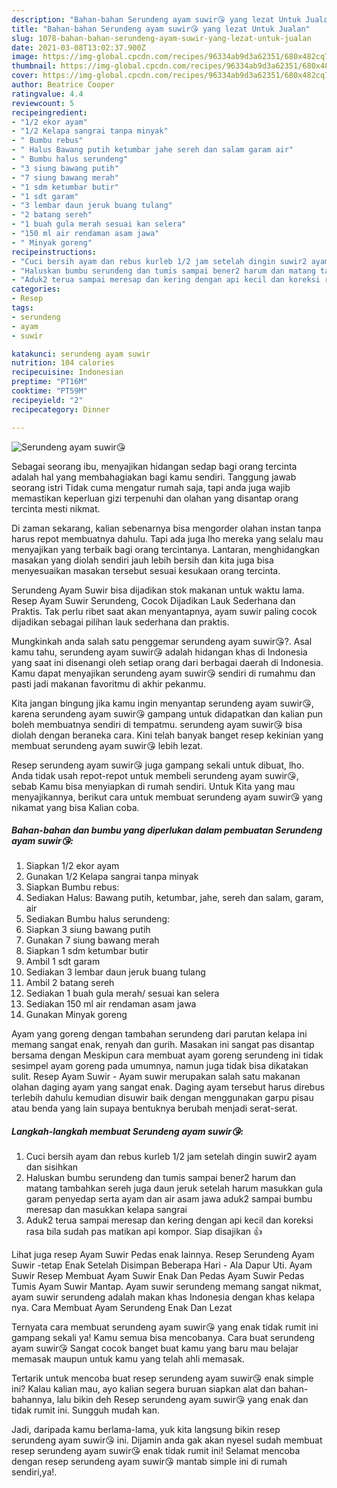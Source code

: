 ```yaml
---
description: "Bahan-bahan Serundeng ayam suwir😘 yang lezat Untuk Jualan"
title: "Bahan-bahan Serundeng ayam suwir😘 yang lezat Untuk Jualan"
slug: 1078-bahan-bahan-serundeng-ayam-suwir-yang-lezat-untuk-jualan
date: 2021-03-08T13:02:37.900Z
image: https://img-global.cpcdn.com/recipes/96334ab9d3a62351/680x482cq70/serundeng-ayam-suwir😘-foto-resep-utama.jpg
thumbnail: https://img-global.cpcdn.com/recipes/96334ab9d3a62351/680x482cq70/serundeng-ayam-suwir😘-foto-resep-utama.jpg
cover: https://img-global.cpcdn.com/recipes/96334ab9d3a62351/680x482cq70/serundeng-ayam-suwir😘-foto-resep-utama.jpg
author: Beatrice Cooper
ratingvalue: 4.4
reviewcount: 5
recipeingredient:
- "1/2 ekor ayam"
- "1/2 Kelapa sangrai tanpa minyak"
- " Bumbu rebus"
- " Halus Bawang putih ketumbar jahe sereh dan salam garam air"
- " Bumbu halus serundeng"
- "3 siung bawang putih"
- "7 siung bawang merah"
- "1 sdm ketumbar butir"
- "1 sdt garam"
- "3 lembar daun jeruk buang tulang"
- "2 batang sereh"
- "1 buah gula merah sesuai kan selera"
- "150 ml air rendaman asam jawa"
- " Minyak goreng"
recipeinstructions:
- "Cuci bersih ayam dan rebus kurleb 1/2 jam setelah dingin suwir2 ayam dan sisihkan"
- "Haluskan bumbu serundeng dan tumis sampai bener2 harum dan matang tambahkan sereh juga daun jeruk setelah harum masukkan gula garam penyedap serta ayam dan air asam jawa aduk2 sampai bumbu meresap dan masukkan kelapa sangrai"
- "Aduk2 terua sampai meresap dan kering dengan api kecil dan koreksi rasa bila sudah pas matikan api kompor. Siap disajikan 👍"
categories:
- Resep
tags:
- serundeng
- ayam
- suwir

katakunci: serundeng ayam suwir 
nutrition: 104 calories
recipecuisine: Indonesian
preptime: "PT16M"
cooktime: "PT59M"
recipeyield: "2"
recipecategory: Dinner

---
```



![Serundeng ayam suwir😘](https://img-global.cpcdn.com/recipes/96334ab9d3a62351/680x482cq70/serundeng-ayam-suwir😘-foto-resep-utama.jpg)

Sebagai seorang ibu, menyajikan hidangan sedap bagi orang tercinta adalah hal yang membahagiakan bagi kamu sendiri. Tanggung jawab seorang istri Tidak cuma mengatur rumah saja, tapi anda juga wajib memastikan keperluan gizi terpenuhi dan olahan yang disantap orang tercinta mesti nikmat.

Di zaman  sekarang, kalian sebenarnya bisa mengorder olahan instan tanpa harus repot membuatnya dahulu. Tapi ada juga lho mereka yang selalu mau menyajikan yang terbaik bagi orang tercintanya. Lantaran, menghidangkan masakan yang diolah sendiri jauh lebih bersih dan kita juga bisa menyesuaikan masakan tersebut sesuai kesukaan orang tercinta. 

Serundeng Ayam Suwir bisa dijadikan stok makanan untuk waktu lama. Resep Ayam Suwir Serundeng, Cocok Dijadikan Lauk Sederhana dan Praktis. Tak perlu ribet saat akan menyantapnya, ayam suwir paling cocok dijadikan sebagai pilihan lauk sederhana dan praktis.

Mungkinkah anda salah satu penggemar serundeng ayam suwir😘?. Asal kamu tahu, serundeng ayam suwir😘 adalah hidangan khas di Indonesia yang saat ini disenangi oleh setiap orang dari berbagai daerah di Indonesia. Kamu dapat menyajikan serundeng ayam suwir😘 sendiri di rumahmu dan pasti jadi makanan favoritmu di akhir pekanmu.

Kita jangan bingung jika kamu ingin menyantap serundeng ayam suwir😘, karena serundeng ayam suwir😘 gampang untuk didapatkan dan kalian pun boleh membuatnya sendiri di tempatmu. serundeng ayam suwir😘 bisa diolah dengan beraneka cara. Kini telah banyak banget resep kekinian yang membuat serundeng ayam suwir😘 lebih lezat.

Resep serundeng ayam suwir😘 juga gampang sekali untuk dibuat, lho. Anda tidak usah repot-repot untuk membeli serundeng ayam suwir😘, sebab Kamu bisa menyiapkan di rumah sendiri. Untuk Kita yang mau menyajikannya, berikut cara untuk membuat serundeng ayam suwir😘 yang nikamat yang bisa Kalian coba.

<!--inarticleads1-->

##### Bahan-bahan dan bumbu yang diperlukan dalam pembuatan Serundeng ayam suwir😘:

1. Siapkan 1/2 ekor ayam
1. Gunakan 1/2 Kelapa sangrai tanpa minyak
1. Siapkan  Bumbu rebus:
1. Sediakan  Halus: Bawang putih, ketumbar, jahe, sereh dan salam, garam, air
1. Sediakan  Bumbu halus serundeng:
1. Siapkan 3 siung bawang putih
1. Gunakan 7 siung bawang merah
1. Siapkan 1 sdm ketumbar butir
1. Ambil 1 sdt garam
1. Sediakan 3 lembar daun jeruk buang tulang
1. Ambil 2 batang sereh
1. Sediakan 1 buah gula merah/ sesuai kan selera
1. Sediakan 150 ml air rendaman asam jawa
1. Gunakan  Minyak goreng


Ayam yang goreng dengan tambahan serundeng dari parutan kelapa ini memang sangat enak, renyah dan gurih. Masakan ini sangat pas disantap bersama dengan Meskipun cara membuat ayam goreng serundeng ini tidak sesimpel ayam goreng pada umumnya, namun juga tidak bisa dikatakan sulit. Resep Ayam Suwir - Ayam suwir merupakan salah satu makanan olahan daging ayam yang sangat enak. Daging ayam tersebut harus direbus terlebih dahulu kemudian disuwir baik dengan menggunakan garpu pisau atau benda yang lain supaya bentuknya berubah menjadi serat-serat. 

<!--inarticleads2-->

##### Langkah-langkah membuat Serundeng ayam suwir😘:

1. Cuci bersih ayam dan rebus kurleb 1/2 jam setelah dingin suwir2 ayam dan sisihkan
1. Haluskan bumbu serundeng dan tumis sampai bener2 harum dan matang tambahkan sereh juga daun jeruk setelah harum masukkan gula garam penyedap serta ayam dan air asam jawa aduk2 sampai bumbu meresap dan masukkan kelapa sangrai
1. Aduk2 terua sampai meresap dan kering dengan api kecil dan koreksi rasa bila sudah pas matikan api kompor. Siap disajikan 👍


Lihat juga resep Ayam Suwir Pedas enak lainnya. Resep Serundeng Ayam Suwir -tetap Enak Setelah Disimpan Beberapa Hari - Ala Dapur Uti. Ayam Suwir Resep Membuat Ayam Suwir Enak Dan Pedas Ayam Suwir Pedas Tumis Ayam Suwir Mantap. Ayam suwir serundeng memang sangat nikmat, ayam suwir serundeng adalah makan khas Indonesia dengan khas kelapa nya. Cara Membuat Ayam Serundeng Enak Dan Lezat 

Ternyata cara membuat serundeng ayam suwir😘 yang enak tidak rumit ini gampang sekali ya! Kamu semua bisa mencobanya. Cara buat serundeng ayam suwir😘 Sangat cocok banget buat kamu yang baru mau belajar memasak maupun untuk kamu yang telah ahli memasak.

Tertarik untuk mencoba buat resep serundeng ayam suwir😘 enak simple ini? Kalau kalian mau, ayo kalian segera buruan siapkan alat dan bahan-bahannya, lalu bikin deh Resep serundeng ayam suwir😘 yang enak dan tidak rumit ini. Sungguh mudah kan. 

Jadi, daripada kamu berlama-lama, yuk kita langsung bikin resep serundeng ayam suwir😘 ini. Dijamin anda gak akan nyesel sudah membuat resep serundeng ayam suwir😘 enak tidak rumit ini! Selamat mencoba dengan resep serundeng ayam suwir😘 mantab simple ini di rumah sendiri,ya!.

